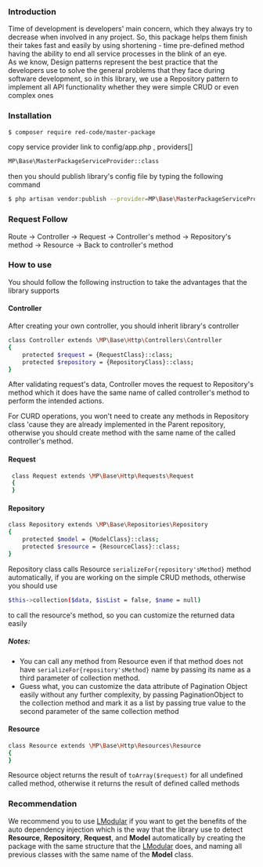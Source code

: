 ### Introduction
Time of development is developers' main concern, which they always try to decrease when involved in any project. So,  this package helps them finish their takes fast and easily by using shortening - time pre-defined method having the ability to end all service processes in the blink of an eye.
</br>
As we know, Design patterns represent the best practice that the developers use to solve the general problems 
that they face during software development, so in this library, we use a Repository pattern to implement all API functionality whether they were simple CRUD or even complex ones
### Installation

```sh
$ composer require red-code/master-package
```
copy service provider link to config/app.php , providers[]

```sh
MP\Base\MasterPackageServiceProvider::class
```
then you should publish library's config file by typing the following command
```sh
$ php artisan vendor:publish --provider=MP\Base\MasterPackageServiceProvider
```

### Request Follow
Route -> Controller -> Request -> Controller's method -> Repository's method -> Resource -> Back to controller's method

### How to use
You should follow the following instruction to take the advantages that the library supports

#### Controller
After creating your own controller, you should inherit library's controller 
```sh
class Controller extends \MP\Base\Http\Controllers\Controller
{
    protected $request = {RequestClass}::class;
    protected $repository = {RepositoryClass}::class;
} 
```
After validating request's data, Controller moves the request to Repository's method which it does have the same name of called controller's method
to perform the intended actions.

For CURD operations, you won't need to create any methods in Repository class 'cause they are already implemented in the Parent repository, otherwise
you should create method with the same name of the called controller's method.

#### Request
```sh
 class Request extends \MP\Base\Http\Requests\Request
 {
 }
```

#### Repository
```sh
class Repository extends \MP\Base\Repositories\Repository
{
    protected $model = {ModelClass}::class;
    protected $resource = {ResourceClass}::class;
}
```

Repository class calls Resource `serializeFor{repository'sMethod}` method automatically, if you are working on the simple CRUD methods, otherwise you should use
```sh
$this->collection($data, $isList = false, $name = null) 
```
to call the resource's method, so you can customize the returned data easily

##### Notes:
  - You can call any method from Resource even if that method does not have `serializeFor{repository'sMethod}` name by passing its name as a third parameter of collection method. 
  - Guess what, you can customize the data attribute of Pagination Object easily without any further complexity, by passing PaginationObject to the collection method and mark it as a list by passing true value to the second parameter of the same collection method
#### Resource 
```sh
class Resource extends \MP\Base\Http\Resources\Resource
{
}
```
Resource object returns the result of `toArray($request)` for all undefined called method, otherwise it returns the result of defined called methods

### Recommendation
We recommend you to use [LModular](https://github.com/PShadowClone/LModular) if you want to get the benefits of the auto dependency injection which is the way that the library use to detect **Resource**, **Repository**, **Request**, and **Model** automatically
by creating the package with the same structure that the [LModular](https://github.com/PShadowClone/LModular) does, and naming all previous classes with the same name of the **Model** class.

